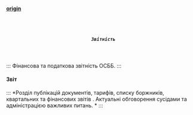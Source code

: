 #### [origin](https://osbb-44.vercel.app/#/report)

<h5 align="center">
  <br>
  <div class="row flex-center"><div class="report-logo-200"></div></div>
  <br>

      Звітність

  <br>
</h5>

:::
Фінансова та податкова звітність ОСББ.
:::

#### Звіт

:::
*Розділ публікацій  документів, тарифів, списку боржників, квартальних та фінансових звітів .  Актуальні обговорення сусідами та адміністрацією важливих питань. *
:::

<div
  type="disqus"
  isopen="true"
  title="Звітність"
  description="Фінансова та податкова звітність ОСББ"
  canonical="/#/report"
  shortname="osbb-gr-44"

> </div>
